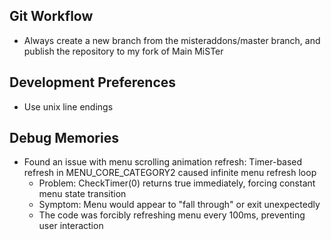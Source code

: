 ## Git Workflow
- Always create a new branch from the misteraddons/master branch, and publish the repository to my fork of Main MiSTer

## Development Preferences
- Use unix line endings

## Debug Memories
- Found an issue with menu scrolling animation refresh: Timer-based refresh in MENU_CORE_CATEGORY2 caused infinite menu refresh loop
  - Problem: CheckTimer(0) returns true immediately, forcing constant menu state transition
  - Symptom: Menu would appear to "fall through" or exit unexpectedly
  - The code was forcibly refreshing menu every 100ms, preventing user interaction